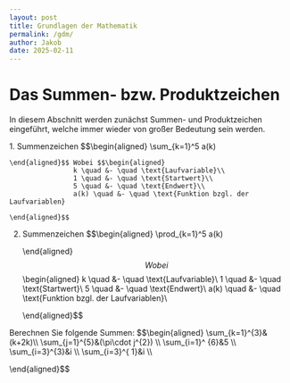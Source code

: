 ```yaml
---
layout: post
title: Grundlagen der Mathematik
permalink: /gdm/
author: Jakob
date: 2025-02-11
---
```

# Das Summen- bzw. Produktzeichen
In diesem Abschnitt werden zunächst Summen- und Produktzeichen eingeführt, welche immer wieder von großer Bedeutung sein werden.
<div class="definition">
1.  Summenzeichen $$\begin{aligned}
    				\sum_{k=1}^5 a(k)
    			
    \end{aligned}$$ Wobei $$\begin{aligned}
    				k \quad &- \quad \text{Laufvariable}\\
    				1 \quad &- \quad \text{Startwert}\\
    				5 \quad &- \quad \text{Endwert}\\
    				a(k) \quad &- \quad \text{Funktion bzgl. der Laufvariablen}
    			
    \end{aligned}$$
2.  Summenzeichen $$\begin{aligned}
    				\prod_{k=1}^5 a(k)
    			
    \end{aligned}$$ Wobei $$\begin{aligned}
    				k \quad &- \quad \text{Laufvariable}\\
    				1 \quad &- \quad \text{Startwert}\\
    				5 \quad &- \quad \text{Endwert}\\
    				a(k) \quad &- \quad \text{Funktion bzgl. der Laufvariablen}\\
    			
    \end{aligned}$$
    </div>
<div class="aufgabe">
Berechnen Sie folgende Summen: $$\begin{aligned}
				\sum_{k=1}^{3}&(k+2k)\\ 
				\sum_{j=1}^{5}&(\pi\cdot j^{2}) \\
				\sum_{i=1}^ {6}&5 \\
				\sum_{i=3}^{3}&i \\
				\sum_{i=3}^{ 1}&i \\
			
\end{aligned}$$
</div>